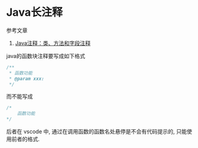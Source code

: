 # Java长注释

参考文章

1. [Java注释：类、方法和字段注释](http://c.biancheng.net/view/6114.html)

java的函数块注释要写成如下格式

```java
/**
 * 函数功能
 * @param xxx: 
 */
```

而不能写成

```java
/*
    函数功能
*/
```

后者在 vscode 中, 通过在调用函数的函数名处悬停是不会有代码提示的, 只能使用前者的格式.
